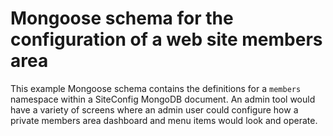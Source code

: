 # Mongoose schema for the configuration of a web site members area

This example Mongoose schema contains the definitions for a `members` namespace within a SiteConfig MongoDB document. An admin tool would have a variety of screens where an admin user could configure how a private members area dashboard and menu items would look and operate.
